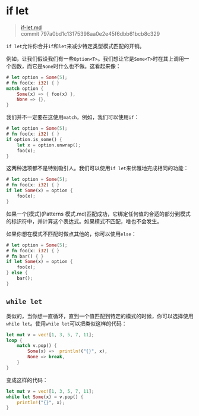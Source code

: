 # if let

> [if-let.md](https://github.com/rust-lang/rust/blob/master/src/doc/book/if-let.md)
> <br>
> commit 797a0bd1c13175398aa0e2e45f6dbb61bcb8c329

`if let`允许你合并`if`和`let`来减少特定类型模式匹配的开销。

例如，让我们假设我们有一些`Option<T>`。我们想让它是`Some<T>`时在其上调用一个函数，而它是`None`时什么也不做。这看起来像：

```rust
# let option = Some(5);
# fn foo(x: i32) { }
match option {
    Some(x) => { foo(x) },
    None => {},
}
```

我们并不一定要在这使用`match`，例如，我们可以使用`if`：

```rust
# let option = Some(5);
# fn foo(x: i32) { }
if option.is_some() {
    let x = option.unwrap();
    foo(x);
}
```

这两种选项都不是特别吸引人。我们可以使用`if let`来优雅地完成相同的功能：

```rust
# let option = Some(5);
# fn foo(x: i32) { }
if let Some(x) = option {
    foo(x);
}
```

如果一个[模式](Patterns 模式.md)匹配成功，它绑定任何值的合适的部分到模式的标识符中，并计算这个表达式。如果模式不匹配，啥也不会发生。

如果你想在模式不匹配时做点其他的，你可以使用`else`：

```rust
# let option = Some(5);
# fn foo(x: i32) { }
# fn bar() { }
if let Some(x) = option {
    foo(x);
} else {
    bar();
}
```

## `while let`
类似的，当你想一直循环，直到一个值匹配到特定的模式的时候，你可以选择使用`while let`。使用`while let`可以把类似这样的代码：

```rust
let mut v = vec![1, 3, 5, 7, 11];
loop {
    match v.pop() {
        Some(x) =>  println!("{}", x),
        None => break,
    }
}
```

变成这样的代码：

```rust
let mut v = vec![1, 3, 5, 7, 11];
while let Some(x) = v.pop() {
    println!("{}", x);
}
```
